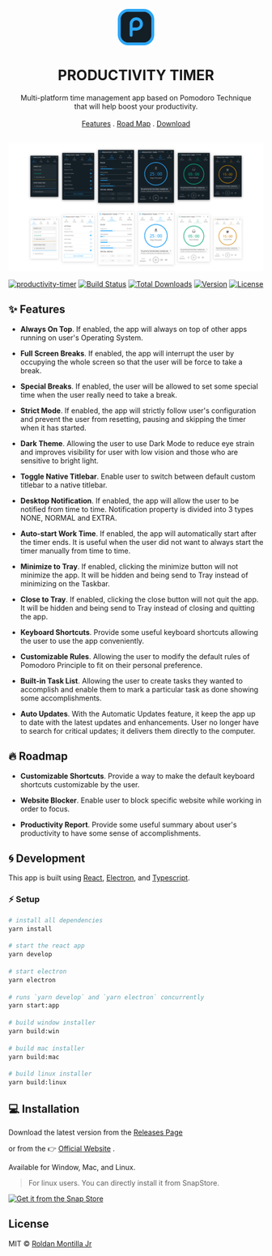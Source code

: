 <p align="center">
  <a href="https://roldanjrcodearts9711.github.io/productivity-timer/">
    <img src="assets/logo.png" alt="Productivity Timer logo" width="72" height="72">
  </a>
</p>

<h1 align="center">PRODUCTIVITY TIMER</h1>

<p align="center">
  Multi-platform time management app based on Pomodoro Technique <br> that will help boost your productivity.
   <br>
  <br>
  <a href="#sparkles-features">Features</a>
  .
  <a href="#fire-roadmap">Road Map</a>
  .
  <a href="https://roldanjrcodearts9711.github.io/productivity-timer/">Download</a>
  <br>
  <br>
</p>

![App Preview](/assets/Preview.png)

[![productivity-timer](https://snapcraft.io//productivity-timer/badge.svg)](https://snapcraft.io/productivity-timer)
[![Build Status](https://travis-ci.com/roldanjrCodeArts9711/productivity-timer.svg?branch=master)](https://travis-ci.com/roldanjrCodeArts9711/productivity-timer)
[![Total Downloads](https://img.shields.io/github/downloads/roldanjrCodeArts9711/productivity-timer/total)](https://github.com/roldanjrCodeArts9711/productivity-timer/releases)
[![Version](https://img.shields.io/github/v/release/roldanjrCodeArts9711/productivity-timer)](https://github.com/roldanjrCodeArts9711/productivity-timer/releases)
[![License](https://img.shields.io/github/license/roldanjrCodeArts9711/productivity-timer)](https://github.com/roldanjrCodeArts9711/productivity-timer/blob/master/LICENSE)

## :sparkles: Features

- **Always On Top**. If enabled, the app will always on top of other apps running on user's Operating System.

- **Full Screen Breaks**. If enabled, the app will interrupt the user by occupying the whole screen so that the user will be force to take a break.

- **Special Breaks**. If enabled, the user will be allowed to set some special time when the user really need to take a break.

- **Strict Mode**. If enabled, the app will strictly follow user's configuration and prevent the user from resetting, pausing and skipping the timer when it has started.

- **Dark Theme**. Allowing the user to use Dark Mode to reduce eye strain and improves visibility for user with low vision and those who are sensitive to bright light.

- **Toggle Native Titlebar**. Enable user to switch between default custom titlebar to a native titlebar.

- **Desktop Notification**. If enabled, the app will allow the user to be notified from time to time. Notification property is divided into 3 types NONE, NORMAL and EXTRA.

- **Auto-start Work Time**. If enabled, the app will automatically start after the timer ends. It is useful when the user did not want to always start the timer manually from time to time.

- **Minimize to Tray**. If enabled, clicking the minimize button will not minimize the app. It will be hidden and being send to Tray instead of minimizing on the Taskbar.

- **Close to Tray**. If enabled, clicking the close button will not quit the app. It will be hidden and being send to Tray instead of closing and quitting the app.

- **Keyboard Shortcuts**. Provide some useful keyboard shortcuts allowing the user to use the app conveniently.

- **Customizable Rules**. Allowing the user to modify the default rules of Pomodoro Principle to fit on their personal preference.

- **Built-in Task List**. Allowing the user to create tasks they wanted to accomplish and enable them to mark a particular task as done showing some accomplishments.

- **Auto Updates**. With the Automatic Updates feature, it keep the app up to date with the latest updates and enhancements. User no longer have to search for critical updates; it delivers them directly to the computer.

## :fire: Roadmap

- **Customizable Shortcuts**. Provide a way to make the default keyboard shortcuts customizable by the user.

- **Website Blocker**. Enable user to block specific website while working in order to focus.

- **Productivity Report**. Provide some useful summary about user's productivity to have some sense of accomplishments.

## :cyclone: Development

This app is built using [React](https://reactjs.org/), [Electron](https://www.electronjs.org/), and [Typescript](https://www.typescriptlang.org/).

### :zap: Setup

```bash
# install all dependencies
yarn install

# start the react app
yarn develop

# start electron
yarn electron

# runs `yarn develop` and `yarn electron` concurrently
yarn start:app

# build window installer
yarn build:win

# build mac installer
yarn build:mac

# build linux installer
yarn build:linux
```

## :computer: Installation

Download the latest version from the [Releases Page](https://github.com/roldanjrCodeArts9711/productivity-timer/releases)

or from the :point_right: [Official Website](https://roldanjrcodearts9711.github.io/productivity-timer/) .

Available for Window, Mac, and Linux.

> For linux users. You can directly install it from SnapStore.

[![Get it from the Snap Store](https://snapcraft.io/static/images/badges/en/snap-store-black.svg)](https://snapcraft.io/productivity-timer)

## License

MIT © [Roldan Montilla Jr](https://github.com/roldanjrCodeArts9711)
